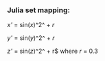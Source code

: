 ### Julia set mapping:

_x'_ = sin(_x_)^2^ + _r_

_y'_ = sin(_y_)^2^ + _r_

_z'_ = sin(_z_)^2^ + r$     where _r_ = 0.3


